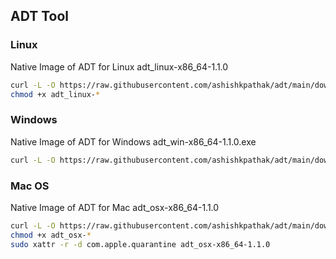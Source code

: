 ## ADT Tool


### Linux

Native Image of ADT for Linux adt_linux-x86_64-1.1.0

```sh
curl -L -O https://raw.githubusercontent.com/ashishkpathak/adt/main/download/adt_linux-x86_64-1.1.0
chmod +x adt_linux-*
```

### Windows

Native Image of ADT for Windows adt_win-x86_64-1.1.0.exe

```sh
curl -L -O https://raw.githubusercontent.com/ashishkpathak/adt/main/download/adt_win-x86_64-1.1.0.exe

```
### Mac OS

Native Image of ADT for Mac adt_osx-x86_64-1.1.0

```sh
curl -L -O https://raw.githubusercontent.com/ashishkpathak/adt/main/download/adt_osx-x86_64-1.1.0
chmod +x adt_osx-*
sudo xattr -r -d com.apple.quarantine adt_osx-x86_64-1.1.0
```
